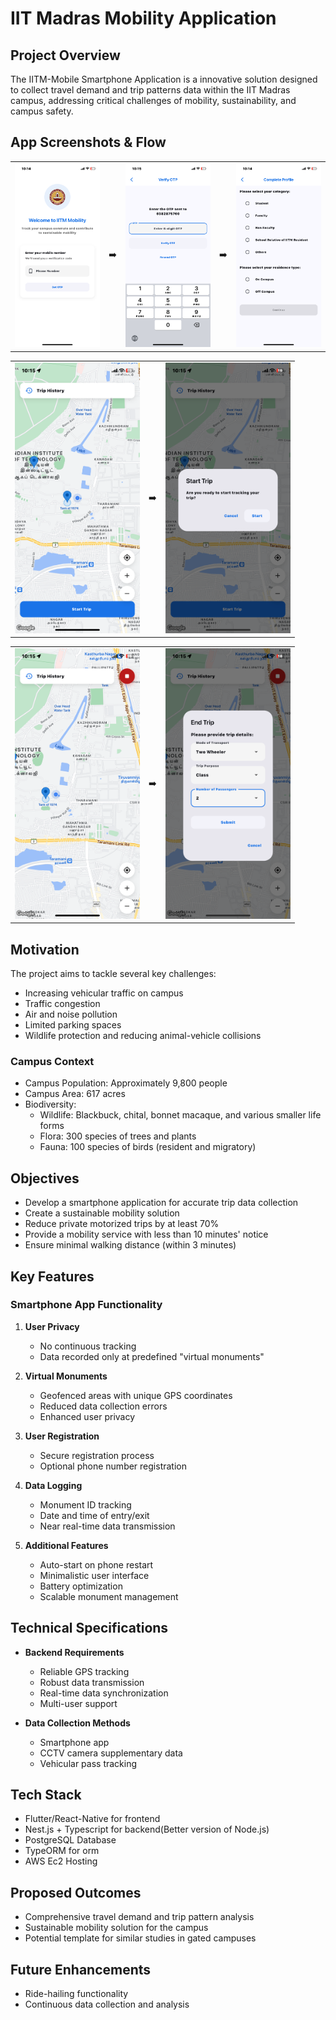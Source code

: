 # IIT Madras Mobility Application

## Project Overview

The IITM-Mobile Smartphone Application is a innovative solution designed to collect travel demand and trip patterns data within the IIT Madras campus, addressing critical challenges of mobility, sustainability, and campus safety.

## App Screenshots & Flow

<table>
<tr>
    <td><img src="assets/screenshots/1.PNG" alt="Step 1" width="200"/></td>
    <td>➡️</td>
    <td><img src="assets/screenshots/2.PNG" alt="Step 2" width="200"/></td>
    <td>➡️</td>
    <td><img src="assets/screenshots/3.PNG" alt="Step 3" width="200"/></td>
</tr>
</table>

<table>
<tr>
    <td><img src="assets/screenshots/4.PNG" alt="Step 4" width="200"/></td>
    <td>➡️</td>
    <td><img src="assets/screenshots/5.PNG" alt="Step 5" width="200"/></td>
</tr>
</table>

<table>
<tr>
    <td><img src="assets/screenshots/6.PNG" alt="Step 6" width="200"/></td>
    <td>➡️</td>
    <td><img src="assets/screenshots/7.PNG" alt="Step 7" width="200"/></td>
</tr>
</table>

## Motivation

The project aims to tackle several key challenges:

- Increasing vehicular traffic on campus
- Traffic congestion
- Air and noise pollution
- Limited parking spaces
- Wildlife protection and reducing animal-vehicle collisions

### Campus Context

- Campus Population: Approximately 9,800 people
- Campus Area: 617 acres
- Biodiversity:
  - Wildlife: Blackbuck, chital, bonnet macaque, and various smaller life forms
  - Flora: 300 species of trees and plants
  - Fauna: 100 species of birds (resident and migratory)

## Objectives

- Develop a smartphone application for accurate trip data collection
- Create a sustainable mobility solution
- Reduce private motorized trips by at least 70%
- Provide a mobility service with less than 10 minutes' notice
- Ensure minimal walking distance (within 3 minutes)

## Key Features

### Smartphone App Functionality

1. **User Privacy**

   - No continuous tracking
   - Data recorded only at predefined "virtual monuments"

2. **Virtual Monuments**

   - Geofenced areas with unique GPS coordinates
   - Reduced data collection errors
   - Enhanced user privacy

3. **User Registration**

   - Secure registration process
   - Optional phone number registration

4. **Data Logging**

   - Monument ID tracking
   - Date and time of entry/exit
   - Near real-time data transmission

5. **Additional Features**
   - Auto-start on phone restart
   - Minimalistic user interface
   - Battery optimization
   - Scalable monument management

## Technical Specifications

- **Backend Requirements**

  - Reliable GPS tracking
  - Robust data transmission
  - Real-time data synchronization
  - Multi-user support

- **Data Collection Methods**
  - Smartphone app
  - CCTV camera supplementary data
  - Vehicular pass tracking

## Tech Stack

- Flutter/React-Native for frontend
- Nest.js + Typescript for backend(Better version of Node.js)
- PostgreSQL Database
- TypeORM for orm
- AWS Ec2 Hosting

## Proposed Outcomes

- Comprehensive travel demand and trip pattern analysis
- Sustainable mobility solution for the campus
- Potential template for similar studies in gated campuses

## Future Enhancements

- Ride-hailing functionality
- Continuous data collection and analysis

